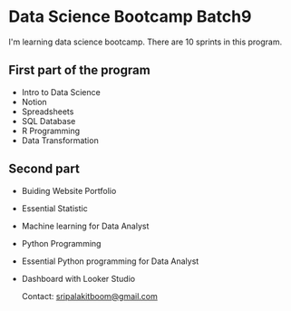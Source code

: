 # Data Science Bootcamp Batch9

I'm learning data science bootcamp. There are 10 sprints in this program.

## First part of the program
- Intro to Data Science
- Notion
- Spreadsheets
- SQL Database
- R Programming
- Data Transformation

## Second part
- Buiding Website Portfolio
- Essential Statistic
- Machine learning for Data Analyst
- Python Programming
- Essential Python programming for Data Analyst
- Dashboard with Looker Studio

  Contact: sripalakitboom@gmail.com
